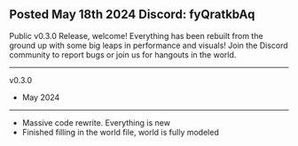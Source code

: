 Posted May 18th 2024                                     Discord: fyQratkbAq
-----------------------------------------------------------------------------------------------
Public v0.3.0 Release, welcome!
Everything has been rebuilt from the ground up with some big leaps in
performance and visuals! Join the Discord community to report bugs
or join us for hangouts in the world.

-----------------------------------------------------------------------------------------------
v0.3.0
- May 2024
-----------------------------------------------------------------------------------------------
* Massive code rewrite. Everything is new
* Finished filling in the world file, world is fully modeled
